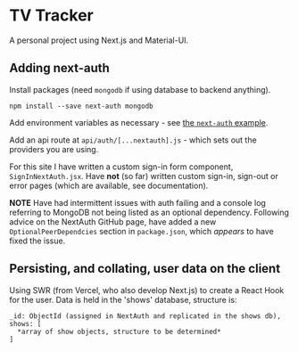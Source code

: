 # TV Tracker

A personal project using Next.js and Material-UI.

## Adding next-auth

Install packages (need `mongodb` if using database to backend anything).

```
npm install --save next-auth mongodb
```

Add environment variables as necessary - see [the `next-auth`
example](https://github.com/nextauthjs/next-auth-example/blob/main/.env.local.example).

Add an api route at `api/auth/[...nextauth].js` - which sets out the providers you are using.

For this site I have written a custom sign-in form component, `SignInNextAuth.jsx`. Have **not**
(so far) written custom sign-in, sign-out or error pages (which are available, see documentation).

**NOTE** Have had intermittent issues with auth failing and a console log referring to MongoDB not
being listed as an optional dependency. Following advice on the NextAuth GitHub page, have added a
new `OptionalPeerDependcies` section in `package.json`, which *appears* to have fixed the issue.

## Persisting, and collating, user data on the client

Using SWR (from Vercel, who also develop Next.js) to create a React Hook for the user. Data is held
in the 'shows' database, structure is:

```
_id: ObjectId (assigned in NextAuth and replicated in the shows db),
shows: [
  *array of show objects, structure to be determined*
]
```
